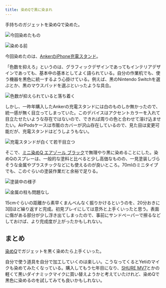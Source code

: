 ```yaml
---
title: 染めQで黒に染まれ
---
```

手持ちのガジェットを染めQで染めた。

![](https://lh4.googleusercontent.com/u8NtyWNw-v2-cM4Fg4Xl3Gym_59E_cS0lhItZyn-Cj-9hx0_FeKhxw5wS-KoRpAyDPAJZSN4N71U9_w7xBTPZ_VkVRLlA5-vWU6z7u-cfAe0TWpJNs1GxXE8ZHkDgLtxOTXqtIci7e2oAX0ZaL7Mf8d0PDukZBzw3_kTkpwtzcHZ4hMbUNnAZNWk8pw3 "今回染めたもの")

![](https://lh4.googleusercontent.com/8LkX4GXsoioQ3JIRiJkVg07fCmhPaTSa3sDdrJkstxsrMyfdLJh6VSlth93h6bsKLbcdQwyWVfb_VjBbY0fZj6pfXATFb1NSF34OsDdJnbmTbp1LiAwalPWFZzNrJyMoOBBRgJ1xto0ZzRO1Ry4i1TLm2zF7idXSOB3LmmFhJj_zkSfq6DvhE2cxqYid "染める前")

今回染めたのは、[AnkerのiPhone充電スタンド](https://r7kamura.com/articles/2021-09-06-anker-iphone-stand)。

「色数を抑えろ」というのは、グラフィックデザインであってもインテリアデザインであっても、基本中の基本としてよく語られている。自分の作業机でも、使う機器を黒色に統一するよう心掛けている。例えば、黒のNintendo Switchを選ぶとか、黒のマウスパッドを選ぶといったような具合。

![](https://lh3.googleusercontent.com/ZhT_yvN58xhvpCXVguPddVNfaEZI6QLzxta-Q3dGPe4s8mVZrBhIFzc0pYl37caCUBj2BO-c1zpRyXa6feEDK3rWXqLkC83dDACxLWO2AOYwRkeSKpcGCXyw2mWhInL265X2U_Gd-Z0aipNUxbwDOOqmmoHhK46OSSuEnFGtx2cRRf9YnSna4NloNCSm "色数が抑えられていると落ち着く")

しかし、一昨年購入したAnkerの充電スタンドには白のものしか無かったので、統一感が無く目立ってしまっていた。このデバイスはアクセントカラーを入れて目立たせたいような存在ではないので、できれば周りの色と合わせて溶け込ませたい。AirPodsケースは市販のカバーが沢山存在しているので、見た目は変更可能だが、充電スタンドはどうしようもない。

![](https://lh4.googleusercontent.com/Xgu7Bj-O9ozFoP-LDZvCUDDHvda4U_T5XxFDQGJXarjkctMEw_9xpEh64RCh1tqex7sImTnfJtxrnNg6WQc9tKunS7LvbK-QbRHmUk6RaAiLKkrJ1q5B_2XJw4P-WAYH8UdyDE_QIMxxkMyDzdYaoBRPSZ7vEVLNUEcBDtI6q8mBcvgwpCPqpIcuC3gT "充電スタンドが白くて若干目立つ")

そこで、[ミニ染めQ エアゾール ブラック](https://www.amazon.co.jp/dp/B003QMFUKO)で無理やり黒に染めることにした。染めQのスプレーは、一般的な塗料と比べると少し高価なものの、一見塗装しづらそうな金属やプラスチックなどにも使えるのが良いところ。70mlのミニタイプでも、このぐらいの塗装作業だと余裕で足りる。

![](https://lh6.googleusercontent.com/3aA2E7Mwq5llZtHr73oXlOpkYRTDnNFD7fFI1kSK5_Lyge_RTj20gK7CyBzdgSV_NfX16Yumc5C5BYhc5CJPNEuYXy35YMXhUXcWxyTO6h_2S9XoelqPo6Kyb39_E0PPf9cQ6CC_rGIUcT_2AplpMCPtC1uwGi7QRvkzDAOEGLqN46eDvvf3hoNnWzO1 "塗装中の様子")

![](https://lh5.googleusercontent.com/nbcZDtrQMlBDgHJvgUWRFxEpWNz8_35e43ckl4LbBNLQkdDLK3W3BzeN36zWBTB6IfgEKT6p01HghEfg633S9Y4xcE1uAbhVHaL7GwUybRYCurQRdNcIHUUU_A4T6rM09A4HLFTGc4UlqFeXnzEhKkTdVhFCMsnA2999HAT22zk-EY6-NfbwJ8utgYZM "金属の柱も問題なし")

15cmぐらいの距離から素早くまんべんなく振りかけるというのを、20分おきに3回ほど繰り返すと完成。初見プレイにしては意外と上手くいったと思う。表面に傷がある部分が少し浮き出てしまったので、事前にサンドペーパーで擦るなどしておけば、より完成度が上がったかもしれない。

まとめ
---

[染めQ](https://www.amazon.co.jp/dp/B003QMFUKO)でガジェットを黒く染めたら上手くいった。

自分で使う道具を自分で加工していくのは楽しい。こうなってくるとYetiのマイクも染めてみたくなっている。購入してもう七年目になり、[SHURE MV7](https://www.amazon.co.jp/dp/B08KY7G1GV)とかの軽くて黒いダイナミックマイクに買い替えようかと考えていたけれど、染めQで黒色に染めるのを試してみても良いかもしれない。
